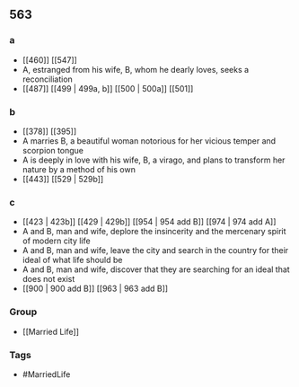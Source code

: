 ## 563
### a
- [[460]] [[547]] 
- A, estranged from his wife, B, whom he dearly loves, seeks a reconciliation
- [[487]] [[499 | 499a, b]] [[500 | 500a]] [[501]] 

### b
- [[378]] [[395]] 
- A marries B, a beautiful woman notorious for her vicious temper and scorpion tongue
- A is deeply in love with his wife, B, a virago, and plans to transform her nature by a method of his own
- [[443]] [[529 | 529b]] 

### c
- [[423 | 423b]] [[429 | 429b]] [[954 | 954 add B]] [[974 | 974 add A]] 
- A and B, man and wife, deplore the insincerity and the mercenary spirit of modern city life
- A and B, man and wife, leave the city and search in the country for their ideal of what life should be
- A and B, man and wife, discover that they are searching for an ideal that does not exist
- [[900 | 900 add B]] [[963 | 963 add B]] 


### Group
- [[Married Life]]

### Tags
- #MarriedLife

